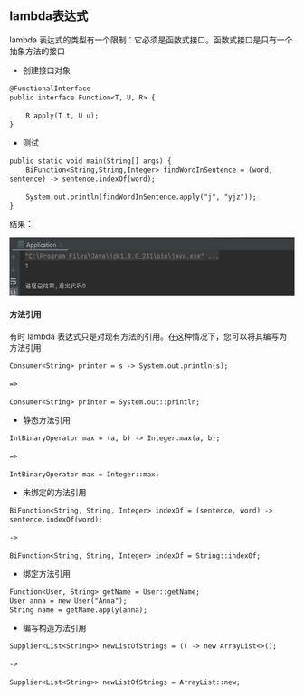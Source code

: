## lambda表达式

lambda 表达式的类型有一个限制：它必须是函数式接口。函数式接口是只有一个抽象方法的接口

- 创建接口对象

```
@FunctionalInterface
public interface Function<T, U, R> {

    R apply(T t, U u);
}
```

- 测试

```
public static void main(String[] args) {
    BiFunction<String,String,Integer> findWordInSentence = (word, sentence) -> sentence.indexOf(word);
    
    System.out.println(findWordInSentence.apply("j", "yjz"));
}
```

结果：

![3](/docs/3.jpg)

#### 方法引用

有时 lambda 表达式只是对现有方法的引用。在这种情况下，您可以将其编写为方法引用

```
Consumer<String> printer = s -> System.out.println(s);

=>

Consumer<String> printer = System.out::println;
```

- 静态方法引用

```
IntBinaryOperator max = (a, b) -> Integer.max(a, b);

=> 

IntBinaryOperator max = Integer::max;
```

- 未绑定的方法引用

```
BiFunction<String, String, Integer> indexOf = (sentence, word) -> sentence.indexOf(word);

->

BiFunction<String, String, Integer> indexOf = String::indexOf;
```

- 绑定方法引用

```
Function<User, String> getName = User::getName;
User anna = new User("Anna");
String name = getName.apply(anna);
```

- 编写构造方法引用

```
Supplier<List<String>> newListOfStrings = () -> new ArrayList<>();

-> 

Supplier<List<String>> newListOfStrings = ArrayList::new;
```
